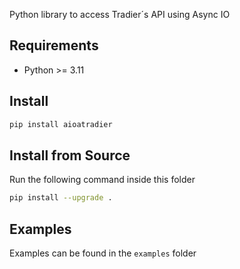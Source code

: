 Python library to access Tradier´s API using Async IO

## Requirements

- Python >= 3.11

## Install

```bash
pip install aioatradier
```

## Install from Source

Run the following command inside this folder

```bash
pip install --upgrade .
```

## Examples

Examples can be found in the `examples` folder
